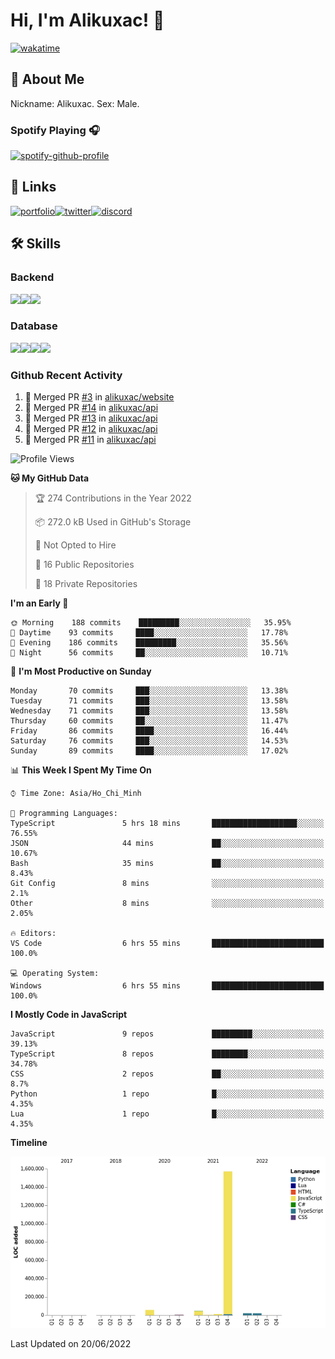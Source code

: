# Hi, I'm Alikuxac! 👋
[![wakatime](https://wakatime.com/badge/user/f351a39f-05c3-4440-84c7-6444ba23d95e.svg)](https://wakatime.com/@alikuxac)
## 🚀 About Me
Nickname: Alikuxac.
Sex: Male.

### Spotify Playing 🎧
[![spotify-github-profile](https://spotify-github-profile.vercel.app/api/view?uid=1ug46od67cxvdqjx4zr7l33i4&cover_image=true&theme=natemoo-re&bar_color=53b14f&bar_color_cover=false)](https://open.spotify.com/user/1ug46od67cxvdqjx4zr7l33i4)

## 🔗 Links
[![portfolio][portfolio-badge]][website-link][![twitter][twitter-badge]][twitter-link][![discord][discord-badge]][discord-link]

## 🛠 Skills
<!---### Frontend--->

### Backend
[![](https://img.shields.io/badge/C%23-239120?style=for-the-badge&logo=c-sharp&logoColor=white)]()[![](https://img.shields.io/badge/JavaScript-F7DF1E?style=for-the-badge&logo=javascript&logoColor=black)]()[![](https://img.shields.io/badge/TypeScript-007ACC?style=for-the-badge&logo=typescript&logoColor=white)]()
### Database
[![](https://img.shields.io/badge/MySQL-00000F?style=for-the-badge&logo=mysql&logoColor=white)]()[![](https://img.shields.io/badge/MongoDB-4EA94B?style=for-the-badge&logo=mongodb&logoColor=white)]()[![](https://img.shields.io/badge/PostgreSQL-316192?style=for-the-badge&logo=postgresql&logoColor=white)]()[![](https://img.shields.io/badge/Redis-D82C20?style=for-the-badge&logo=RedislogoColor=white)]()
<!---### Tools--->

<!---### Framework--->

### Github Recent Activity
<!--START_SECTION:activity-->
1. 🎉 Merged PR [#3](https://github.com/alikuxac/website/pull/3) in [alikuxac/website](https://github.com/alikuxac/website)
2. 🎉 Merged PR [#14](https://github.com/alikuxac/api/pull/14) in [alikuxac/api](https://github.com/alikuxac/api)
3. 🎉 Merged PR [#13](https://github.com/alikuxac/api/pull/13) in [alikuxac/api](https://github.com/alikuxac/api)
4. 🎉 Merged PR [#12](https://github.com/alikuxac/api/pull/12) in [alikuxac/api](https://github.com/alikuxac/api)
5. 🎉 Merged PR [#11](https://github.com/alikuxac/api/pull/11) in [alikuxac/api](https://github.com/alikuxac/api)
<!--END_SECTION:activity-->

<!--START_SECTION:waka-->
![Profile Views](http://img.shields.io/badge/Profile%20Views-2-blue)

**🐱 My GitHub Data** 

> 🏆 274 Contributions in the Year 2022
 > 
> 📦 272.0 kB Used in GitHub's Storage 
 > 
> 🚫 Not Opted to Hire
 > 
> 📜 16 Public Repositories 
 > 
> 🔑 18 Private Repositories  
 > 
**I'm an Early 🐤** 

```text
🌞 Morning    188 commits    █████████░░░░░░░░░░░░░░░░   35.95% 
🌆 Daytime    93 commits     ████░░░░░░░░░░░░░░░░░░░░░   17.78% 
🌃 Evening    186 commits    █████████░░░░░░░░░░░░░░░░   35.56% 
🌙 Night      56 commits     ██░░░░░░░░░░░░░░░░░░░░░░░   10.71%

```
📅 **I'm Most Productive on Sunday** 

```text
Monday       70 commits     ███░░░░░░░░░░░░░░░░░░░░░░   13.38% 
Tuesday      71 commits     ███░░░░░░░░░░░░░░░░░░░░░░   13.58% 
Wednesday    71 commits     ███░░░░░░░░░░░░░░░░░░░░░░   13.58% 
Thursday     60 commits     ██░░░░░░░░░░░░░░░░░░░░░░░   11.47% 
Friday       86 commits     ████░░░░░░░░░░░░░░░░░░░░░   16.44% 
Saturday     76 commits     ███░░░░░░░░░░░░░░░░░░░░░░   14.53% 
Sunday       89 commits     ████░░░░░░░░░░░░░░░░░░░░░   17.02%

```


📊 **This Week I Spent My Time On** 

```text
⌚︎ Time Zone: Asia/Ho_Chi_Minh

💬 Programming Languages: 
TypeScript               5 hrs 18 mins       ███████████████████░░░░░░   76.55% 
JSON                     44 mins             ██░░░░░░░░░░░░░░░░░░░░░░░   10.67% 
Bash                     35 mins             ██░░░░░░░░░░░░░░░░░░░░░░░   8.43% 
Git Config               8 mins              ░░░░░░░░░░░░░░░░░░░░░░░░░   2.1% 
Other                    8 mins              ░░░░░░░░░░░░░░░░░░░░░░░░░   2.05%

🔥 Editors: 
VS Code                  6 hrs 55 mins       █████████████████████████   100.0%

💻 Operating System: 
Windows                  6 hrs 55 mins       █████████████████████████   100.0%

```

**I Mostly Code in JavaScript** 

```text
JavaScript               9 repos             █████████░░░░░░░░░░░░░░░░   39.13% 
TypeScript               8 repos             ████████░░░░░░░░░░░░░░░░░   34.78% 
CSS                      2 repos             ██░░░░░░░░░░░░░░░░░░░░░░░   8.7% 
Python                   1 repo              █░░░░░░░░░░░░░░░░░░░░░░░░   4.35% 
Lua                      1 repo              █░░░░░░░░░░░░░░░░░░░░░░░░   4.35%

```


**Timeline**

![Chart not found](https://raw.githubusercontent.com/alikuxac/alikuxac/master/charts/bar_graph.png) 


 Last Updated on 20/06/2022
<!--END_SECTION:waka-->

<!--- Link definition --->
[website-link]: https://alikuxac.xyz/
[twitter-link]: https://twitter.com/alikuxac
[discord-link]: https://discord.gg/8yfv46W
[kofi-link]: https://ko-fi.com/alikuxac
[Facebook]: https://www.facebook.com/anikuxac

[Instagram]: https://www.instagram.com/alikuxac/

<!--- Badgee Imag --->
[portfolio-badge]: https://img.shields.io/badge/my_portfolio-000?style=for-the-badge&logo=ko-fi&logoColor=white
[twitter-badge]: https://img.shields.io/badge/twitter-1DA1F2?style=for-the-badge&logo=twitter&logoColor=white
[discord-badge]: https://img.shields.io/badge/Discord-7289DA?style=for-the-badge&logo=discord&logoColor=white
